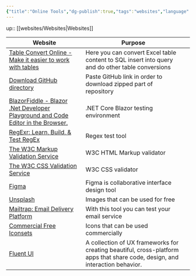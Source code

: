 ```yaml
---
{"title":"Online Tools","dg-publish":true,"tags":"websites","language":"en","permalink":"/websites/online-tools/","dgPassFrontmatter":true}
---
```


up:: [[websites/Websites\|Websites]]

| Website                                                                                                      | Purpose                                                                                          |     |
| ------------------------------------------------------------------------------------------------------------ | ------------------------------------------------------------------------------------------------ | --- |
| [Table Convert Online - Make it easier to work with tables](https://tableconvert.com/)                       | Here you can convert Excel table content to SQL insert into query and do other table conversions |     |
| [Download GitHub directory](https://download-directory.github.io/)                                           | Paste GitHub link in order to download zipped part of repository                                 |     |
| [BlazorFiddle - Blazor .Net Developer Playground and Code Editor in the Browser.](https://blazorfiddle.com/) | .NET Core Blazor testing environment                                                             |     |
| [RegExr: Learn, Build, & Test RegEx](https://regexr.com/)                                                    | Regex test tool                                                                                  |     |
| [The W3C Markup Validation Service](https://validator.w3.org/#validate_by_input)                             | W3C HTML Markup validator                                                                        |     |
| [The W3C CSS Validation Service](https://jigsaw.w3.org/css-validator/#validate_by_input)                     | W3C CSS validator                                                                                |     |
| [Figma](https://www.figma.com/)                                                                              | Figma is collaborative interface design tool                                                     |     |
| [Unsplash](https://unsplash.com/)                                                                            | Images that can be used for free                                                                 |     |
| [Mailtrap: Email Delivery Platform](https://mailtrap.io/)                                                    | With this tool you can test your email service                                                   |     |
| [Commercial Free Iconsets](https://iconarchive.com/commercialfree.html)                                      | Icons that can be used commercially                                                              |     |
| [Fluent UI](https://developer.microsoft.com/en-us/fluentui#/)                                                |  A collection of UX frameworks for creating beautiful, cross-platform apps that share code, design, and interaction behavior.                                                                                                |     |
